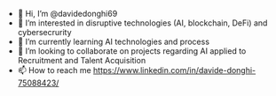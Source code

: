 - 👋 Hi, I’m @davidedonghi69
- 👀 I’m interested in disruptive technologies (AI, blockchain, DeFi) and cybersecrurity
- 🌱 I’m currently learning AI technologies and process
- 💞️ I’m looking to collaborate on projects regarding AI applied to Recruitment and Talent Acquisition
- 📫 How to reach me https://www.linkedin.com/in/davide-donghi-75088423/

<!---
davidedonghi69/davidedonghi69 is a ✨ special ✨ repository because its `README.md` (this file) appears on your GitHub profile.
You can click the Preview link to take a look at your changes.
--->
